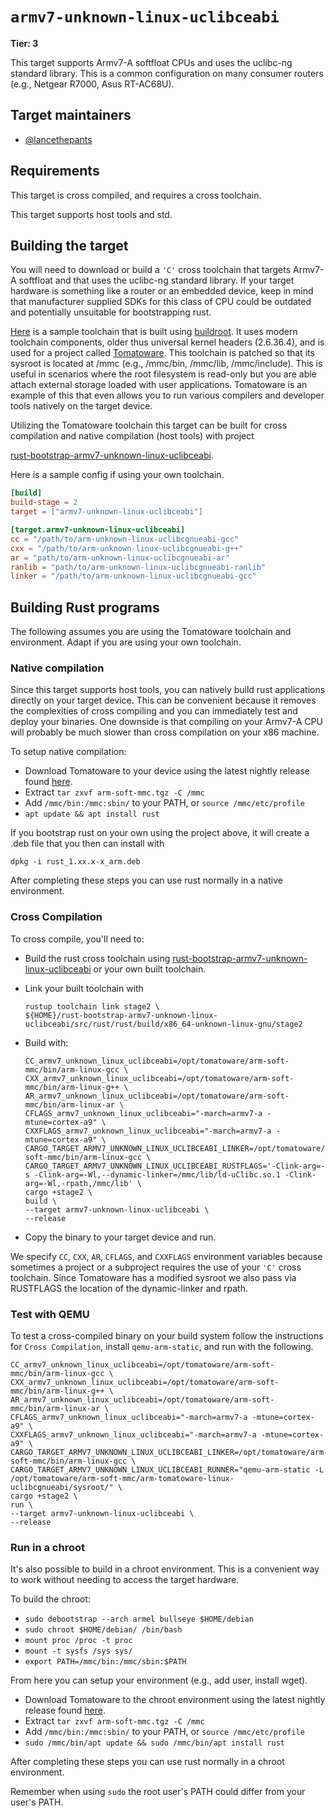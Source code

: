 # `armv7-unknown-linux-uclibceabi`

**Tier: 3**

This target supports Armv7-A softfloat CPUs and uses the uclibc-ng standard library. This is a common configuration on many consumer routers (e.g., Netgear R7000, Asus RT-AC68U).

## Target maintainers

* [@lancethepants](https://github.com/lancethepants)

## Requirements

This target is cross compiled, and requires a cross toolchain.

This target supports host tools and std.

## Building the target

You will need to download or build a `'C'` cross toolchain that targets Armv7-A softfloat and that uses the uclibc-ng standard library. If your target hardware is something like a router or an embedded device, keep in mind that manufacturer supplied SDKs for this class of CPU could be outdated and potentially unsuitable for bootstrapping rust.

[Here](https://github.com/lancethepants/tomatoware-toolchain) is a sample toolchain that is built using [buildroot](https://buildroot.org/). It uses modern toolchain components, older thus universal kernel headers (2.6.36.4), and is used for a project called [Tomatoware](https://github.com/lancethepants/tomatoware). This toolchain is patched so that its sysroot is located at /mmc (e.g., /mmc/bin, /mmc/lib, /mmc/include). This is useful in scenarios where the root filesystem is read-only but you are able attach external storage loaded with user applications. Tomatoware is an example of this that even allows you to run various compilers and developer tools natively on the target device.

Utilizing the Tomatoware toolchain this target can be built for cross compilation and native compilation (host tools) with project

[rust-bootstrap-armv7-unknown-linux-uclibceabi](https://github.com/lancethepants/rust-bootstrap-armv7-unknown-linux-uclibceabi).


Here is a sample config if using your own toolchain.

```toml
[build]
build-stage = 2
target = ["armv7-unknown-linux-uclibceabi"]

[target.armv7-unknown-linux-uclibceabi]
cc = "/path/to/arm-unknown-linux-uclibcgnueabi-gcc"
cxx = "/path/to/arm-unknown-linux-uclibcgnueabi-g++"
ar = "path/to/arm-unknown-linux-uclibcgnueabi-ar"
ranlib = "path/to/arm-unknown-linux-uclibcgnueabi-ranlib"
linker = "/path/to/arm-unknown-linux-uclibcgnueabi-gcc"
```

## Building Rust programs

The following assumes you are using the Tomatoware toolchain and environment. Adapt if you are using your own toolchain.

### Native compilation

Since this target supports host tools, you can natively build rust applications directly on your target device. This can be convenient because it removes the complexities of cross compiling and you can immediately test and deploy your binaries. One downside is that compiling on your Armv7-A CPU will probably be much slower than cross compilation on your x86 machine.

To setup native compilation:

* Download Tomatoware to your device using the latest nightly release found [here](https://files.lancethepants.com/Tomatoware/Nightly/).
* Extract `tar zxvf arm-soft-mmc.tgz -C /mmc`
* Add `/mmc/bin:/mmc:sbin/` to your PATH, or `source /mmc/etc/profile`
* `apt update && apt install rust`

If you bootstrap rust on your own using the project above, it will create a .deb file that you then can install with
```text
dpkg -i rust_1.xx.x-x_arm.deb
```

After completing these steps you can use rust normally in a native environment.

### Cross Compilation

To cross compile, you'll need to:

* Build the rust cross toolchain using  [rust-bootstrap-armv7-unknown-linux-uclibceabi](https://github.com/lancethepants/rust-bootstrap-armv7-unknown-linux-uclibceabi) or your own built toolchain.
* Link your built toolchain with

    ```text
    rustup toolchain link stage2 \
    ${HOME}/rust-bootstrap-armv7-unknown-linux-uclibceabi/src/rust/rust/build/x86_64-unknown-linux-gnu/stage2
    ```
* Build with:
    ```text
    CC_armv7_unknown_linux_uclibceabi=/opt/tomatoware/arm-soft-mmc/bin/arm-linux-gcc \
    CXX_armv7_unknown_linux_uclibceabi=/opt/tomatoware/arm-soft-mmc/bin/arm-linux-g++ \
    AR_armv7_unknown_linux_uclibceabi=/opt/tomatoware/arm-soft-mmc/bin/arm-linux-ar \
    CFLAGS_armv7_unknown_linux_uclibceabi="-march=armv7-a -mtune=cortex-a9" \
    CXXFLAGS_armv7_unknown_linux_uclibceabi="-march=armv7-a -mtune=cortex-a9" \
    CARGO_TARGET_ARMV7_UNKNOWN_LINUX_UCLIBCEABI_LINKER=/opt/tomatoware/arm-soft-mmc/bin/arm-linux-gcc \
    CARGO_TARGET_ARMV7_UNKNOWN_LINUX_UCLIBCEABI_RUSTFLAGS='-Clink-arg=-s -Clink-arg=-Wl,--dynamic-linker=/mmc/lib/ld-uClibc.so.1 -Clink-arg=-Wl,-rpath,/mmc/lib' \
    cargo +stage2 \
    build \
    --target armv7-unknown-linux-uclibceabi \
    --release
    ```
* Copy the binary to your target device and run.

We specify `CC`, `CXX`, `AR`, `CFLAGS`, and `CXXFLAGS` environment variables because sometimes a project or a subproject requires the use of your `'C'` cross toolchain. Since Tomatoware has a modified sysroot we also pass via RUSTFLAGS the location of the dynamic-linker and rpath.

### Test with QEMU

To test a cross-compiled binary on your build system follow the instructions for `Cross Compilation`, install `qemu-arm-static`, and run with the following.
```text
CC_armv7_unknown_linux_uclibceabi=/opt/tomatoware/arm-soft-mmc/bin/arm-linux-gcc \
CXX_armv7_unknown_linux_uclibceabi=/opt/tomatoware/arm-soft-mmc/bin/arm-linux-g++ \
AR_armv7_unknown_linux_uclibceabi=/opt/tomatoware/arm-soft-mmc/bin/arm-linux-ar \
CFLAGS_armv7_unknown_linux_uclibceabi="-march=armv7-a -mtune=cortex-a9" \
CXXFLAGS_armv7_unknown_linux_uclibceabi="-march=armv7-a -mtune=cortex-a9" \
CARGO_TARGET_ARMV7_UNKNOWN_LINUX_UCLIBCEABI_LINKER=/opt/tomatoware/arm-soft-mmc/bin/arm-linux-gcc \
CARGO_TARGET_ARMV7_UNKNOWN_LINUX_UCLIBCEABI_RUNNER="qemu-arm-static -L /opt/tomatoware/arm-soft-mmc/arm-tomatoware-linux-uclibcgnueabi/sysroot/" \
cargo +stage2 \
run \
--target armv7-unknown-linux-uclibceabi \
--release
```
### Run in a chroot

It's also possible to build in a chroot environment. This is a convenient way to work without needing to access the target hardware.

To build the chroot:

* `sudo debootstrap --arch armel bullseye $HOME/debian`
* `sudo chroot $HOME/debian/ /bin/bash`
* `mount proc /proc -t proc`
* `mount -t sysfs /sys sys/`
* `export PATH=/mmc/bin:/mmc/sbin:$PATH`

From here you can setup your environment (e.g., add user, install wget).

* Download Tomatoware to the chroot environment using the latest nightly release found [here](https://files.lancethepants.com/Tomatoware/Nightly/).
* Extract `tar zxvf arm-soft-mmc.tgz -C /mmc`
* Add `/mmc/bin:/mmc:sbin/` to your PATH, or `source /mmc/etc/profile`
* `sudo /mmc/bin/apt update && sudo /mmc/bin/apt install rust`

After completing these steps you can use rust normally in a chroot environment.

Remember when using `sudo` the root user's PATH could differ from your user's PATH.
